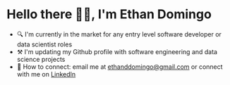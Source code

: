 # Hello there 👋🏻, I'm Ethan Domingo

- 🔍 I'm currently in the market for any entry level software developer or data scientist roles
- ⚒️ I'm updating my Github profile with software engineering and data science projects
- 🤝 How to connect: email me at [ethanddomingo@gmail.com](mailto:ethanddomingo@gmail.com) or connect with me on [LinkedIn](https://www.linkedin.com/in/ethan-domingo-5a84b5196/)
